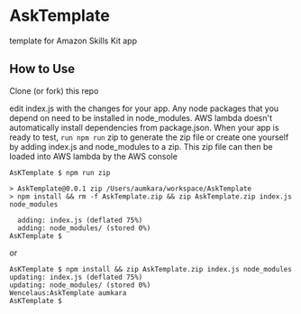# AskTemplate
template for Amazon Skills Kit app

## How to Use
Clone (or fork) this repo

edit index.js with the changes for your app. Any node packages that you depend on need to be installed in node_modules. AWS lambda doesn't automatically install dependencies from package.json. When your app is ready to test, `run npm run` zip to generate the zip file or create one yourself by adding index.js and node_modules to a zip. This zip file can then be loaded into AWS lambda by the AWS console

```
AsKTemplate $ npm run zip

> AskTemplate@0.0.1 zip /Users/aumkara/workspace/AskTemplate
> npm install && rm -f AskTemplate.zip && zip AskTemplate.zip index.js node_modules

  adding: index.js (deflated 75%)
  adding: node_modules/ (stored 0%)
AsKTemplate $
```
or
```
AsKTemplate $ npm install && zip AskTemplate.zip index.js node_modules
updating: index.js (deflated 75%)
updating: node_modules/ (stored 0%)
Wencelaus:AskTemplate aumkara
AsKTemplate $
```